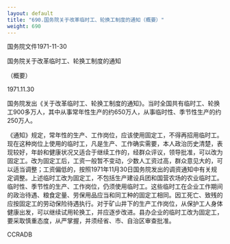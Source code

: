 ```yaml
---
layout: default
title: "690.国务院关于改革临时工、轮换工制度的通知（概要）"
weight: 690
---
```


国务院文件1971-11-30

国务院关于改革临时工、轮换工制度的通知

（概要）

1971.11.30

国务院发出《关于改革临时工、轮换工制度的通知》。当时全国共有临时工、轮换工900多万人，其中从事常年性生产的约650万人，从事临时性、季节性生产的约250万人。

《通知》规定，常年性的生产、工作岗位，应该使用固定工，不得再招用临时工。现在这种岗位上使用的临时工，凡是生产、工作确实需要，本人政治历史清楚，表现较好，年龄和健康状况又适合于继续工作的，经群众评议，领导批准，可以改为固定工。改为固定工后，工资一般暂不变动，少数人工资过高，群众意见大的，可以适当调整；工资偏低的，按照1971年11月30日国务院发出的调资通知中有关规定调整。上述临时工改为固定工，不包括生产建设兵团和国营农场的农业临时工。临时性、季节性的生产、工作岗位，仍须使用临时工。这些临时工在企业工作期间的政治待遇、粮食定量、劳保用品应当和同工种的固定工相同。因工死亡、致残的应按固定工的劳动保险待遇执行。对于矿山井下的生产工作岗位，从保护工人身体健康出发，可以继续试用轮换工，并应逐步改进。县办企业的临时工改为固定工，要采取慎重态度，从严掌握，并须经省、市、自治区审查批准。

CCRADB

